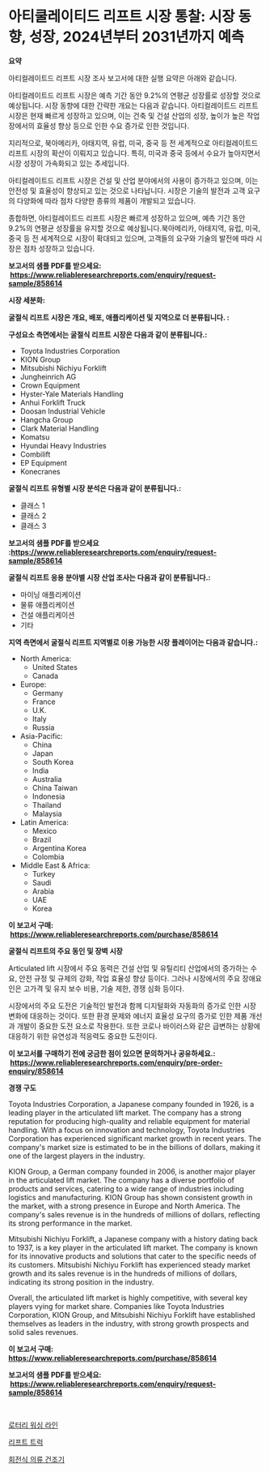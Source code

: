 <p><h1>아티쿨레이티드 리프트 시장 통찰: 시장 동향, 성장, 2024년부터 2031년까지 예측</h1></p><p><strong>요약</strong></p>
<p><p>아티컬레이트드 리프트 시장 조사 보고서에 대한 실행 요약은 아래와 같습니다.</p><p>아티컬레이트드 리프트 시장은 예측 기간 동안 9.2%의 연평균 성장률로 성장할 것으로 예상됩니다. 시장 동향에 대한 간략한 개요는 다음과 같습니다. 아티컬레이트드 리프트 시장은 현재 빠르게 성장하고 있으며, 이는 건축 및 건설 산업의 성장, 높이가 높은 작업장에서의 효율성 향상 등으로 인한 수요 증가로 인한 것입니다.</p><p>지리적으로, 북아메리카, 아태지역, 유럽, 미국, 중국 등 전 세계적으로 아티컬레이트드 리프트 시장의 확산이 이뤄지고 있습니다. 특히, 미국과 중국 등에서 수요가 높아지면서 시장 성장이 가속화되고 있는 추세입니다.</p><p>아티컬레이트드 리프트 시장은 건설 및 산업 분야에서의 사용이 증가하고 있으며, 이는 안전성 및 효율성이 향상되고 있는 것으로 나타납니다. 시장은 기술의 발전과 고객 요구의 다양화에 따라 점차 다양한 종류의 제품이 개발되고 있습니다.</p><p>종합하면, 아티컬레이트드 리프트 시장은 빠르게 성장하고 있으며, 예측 기간 동안 9.2%의 연평균 성장률을 유지할 것으로 예상됩니다.북아메리카, 아태지역, 유럽, 미국, 중국 등 전 세계적으로 시장이 확대되고 있으며, 고객들의 요구와 기술의 발전에 따라 시장은 점차 성장하고 있습니다.</p></p>
<p><strong>보고서의 샘플 PDF를 받으세요: &nbsp;<a href="https://www.reliableresearchreports.com/enquiry/request-sample/858614">https://www.reliableresearchreports.com/enquiry/request-sample/858614</a></strong></p>
<p><strong>시장 세분화:</strong></p>
<p><strong> 굴절식 리프트 시장은 개요, 배포, 애플리케이션 및 지역으로 더 분류됩니다. :</strong></p>
<p><strong>구성요소 측면에서는 굴절식 리프트 시장은 다음과 같이 분류됩니다.:</strong></p>
<p><ul><li>Toyota Industries Corporation</li><li>KION Group</li><li>Mitsubishi Nichiyu Forklift</li><li>Jungheinrich AG</li><li>Crown Equipment</li><li>Hyster-Yale Materials Handling</li><li>Anhui Forklift Truck</li><li>Doosan Industrial Vehicle</li><li>Hangcha Group</li><li>Clark Material Handling</li><li>Komatsu</li><li>Hyundai Heavy Industries</li><li>Combilift</li><li>EP Equipment</li><li>Konecranes</li></ul></p>
<p><strong> 굴절식 리프트 유형별 시장 분석은 다음과 같이 분류됩니다.:</strong></p>
<p><ul><li>클래스 1</li><li>클래스 2</li><li>클래스 3</li></ul></p>
<p><strong>보고서의 샘플 PDF를 받으세요 :<a href="https://www.reliableresearchreports.com/enquiry/request-sample/858614">https://www.reliableresearchreports.com/enquiry/request-sample/858614</a></strong></p>
<p><strong> 굴절식 리프트 응용 분야별 시장 산업 조사는 다음과 같이 분류됩니다.:</strong></p>
<p><ul><li>마이닝 애플리케이션</li><li>물류 애플리케이션</li><li>건설 애플리케이션</li><li>기타</li></ul></p>
<p><strong>지역 측면에서 굴절식 리프트 지역별로 이용 가능한 시장 플레이어는 다음과 같습니다.:</strong></p>
<p><ul>
    <li>
        North America:
        <ul>
            <li>United States</li>
            <li>Canada</li>
        </ul>
    </li>
    <li>
        Europe:
        <ul>
            <li>Germany</li>
            <li>France</li>
            <li>U.K.</li>
            <li>Italy</li>
            <li>Russia</li>
        </ul>
    </li>
    <li>
        Asia-Pacific:
        <ul>
            <li>China</li>
            <li>Japan</li>
            <li>South Korea</li>
            <li>India</li>
            <li>Australia</li>
            <li>China Taiwan</li>
            <li>Indonesia</li>
            <li>Thailand</li>
            <li>Malaysia</li>
        </ul>
    </li>
    <li>
        Latin America:
        <ul>
            <li>Mexico</li>
            <li>Brazil</li>
            <li>Argentina Korea</li>
            <li>Colombia</li>
        </ul>
    </li>
    <li>
        Middle East & Africa:
        <ul>
            <li>Turkey</li>
            <li>Saudi</li>
            <li>Arabia</li>
            <li>UAE</li>
            <li>Korea</li>
        </ul>
    </li>
    </ul></p>
<p><strong>이 보고서 구매: &nbsp;<a href="https://www.reliableresearchreports.com/purchase/858614">https://www.reliableresearchreports.com/purchase/858614</a></strong></p>
<p><strong>굴절식 리프트의 주요 동인 및 장벽 시장</strong></p>
<p><p>Articulated lift 시장에서 주요 동력은 건설 산업 및 유틸리티 산업에서의 증가하는 수요, 안전 규정 및 규제의 강화, 작업 효율성 향상 등이다. 그러나 시장에서의 주요 장애요인은 고가격 및 유지 보수 비용, 기술 제한, 경쟁 심화 등이다.</p><p>시장에서의 주요 도전은 기술적인 발전과 함께 디지털화와 자동화의 증가로 인한 시장 변화에 대응하는 것이다. 또한 환경 문제와 에너지 효율성 요구의 증가로 인한 제품 개선과 개발이 중요한 도전 요소로 작용한다. 또한 코로나 바이러스와 같은 급변하는 상황에 대응하기 위한 유연성과 적응력도 중요한 도전이다.</p></p>
<p><strong>이 보고서를 구매하기 전에 궁금한 점이 있으면 문의하거나 공유하세요.: &nbsp;<a href="https://www.reliableresearchreports.com/enquiry/pre-order-enquiry/858614">https://www.reliableresearchreports.com/enquiry/pre-order-enquiry/858614</a></strong></p>
<p><strong>경쟁 구도</strong></p>
<p><p>Toyota Industries Corporation, a Japanese company founded in 1926, is a leading player in the articulated lift market. The company has a strong reputation for producing high-quality and reliable equipment for material handling. With a focus on innovation and technology, Toyota Industries Corporation has experienced significant market growth in recent years. The company's market size is estimated to be in the billions of dollars, making it one of the largest players in the industry.</p><p>KION Group, a German company founded in 2006, is another major player in the articulated lift market. The company has a diverse portfolio of products and services, catering to a wide range of industries including logistics and manufacturing. KION Group has shown consistent growth in the market, with a strong presence in Europe and North America. The company's sales revenue is in the hundreds of millions of dollars, reflecting its strong performance in the market.</p><p>Mitsubishi Nichiyu Forklift, a Japanese company with a history dating back to 1937, is a key player in the articulated lift market. The company is known for its innovative products and solutions that cater to the specific needs of its customers. Mitsubishi Nichiyu Forklift has experienced steady market growth and its sales revenue is in the hundreds of millions of dollars, indicating its strong position in the industry.</p><p>Overall, the articulated lift market is highly competitive, with several key players vying for market share. Companies like Toyota Industries Corporation, KION Group, and Mitsubishi Nichiyu Forklift have established themselves as leaders in the industry, with strong growth prospects and solid sales revenues.</p></p>
<p><strong>이 보고서 구매: &nbsp; <a href="https://www.reliableresearchreports.com/purchase/858614">https://www.reliableresearchreports.com/purchase/858614</a></strong></p>
<p><strong>보고서의 샘플 PDF를 받으세요: &nbsp;<a href="https://www.reliableresearchreports.com/enquiry/request-sample/858614">https://www.reliableresearchreports.com/enquiry/request-sample/858614</a></strong><strong></strong></p>
<p>&nbsp;</p>
<p><p><a href="https://github.com/CliftonFisher9067/Market-Research-Report-List-1/blob/main/74524994917.md">로터리 워싱 라인</a></p><p><a href="https://github.com/xvz497517413/Market-Research-Report-List-1/blob/main/48942324919.md">리프트 트럭</a></p><p><a href="https://github.com/fernandotryO5lson96765/Market-Research-Report-List-1/blob/main/62285494918.md">회전식 의류 건조기</a></p></p>